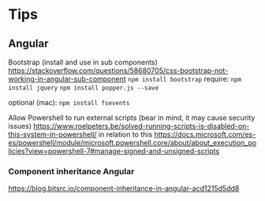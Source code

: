 # Tips

## Angular

Bootstrap (install and use in sub components)
https://stackoverflow.com/questions/58680705/css-bootstrap-not-working-in-angular-sub-component
`npm install bootstrap`
require:
`npm install jquery`
`npm install popper.js --save`

optional (mac):
`npm install fsevents`


Allow Powershell to run external scripts (bear in mind, it may cause security issues)
https://www.roelpeters.be/solved-running-scripts-is-disabled-on-this-system-in-powershell/
in relation to this https://docs.microsoft.com/es-es/powershell/module/microsoft.powershell.core/about/about_execution_policies?view=powershell-7#manage-signed-and-unsigned-scripts

### Component inheritance Angular
https://blog.bitsrc.io/component-inheritance-in-angular-acd1215d5dd8